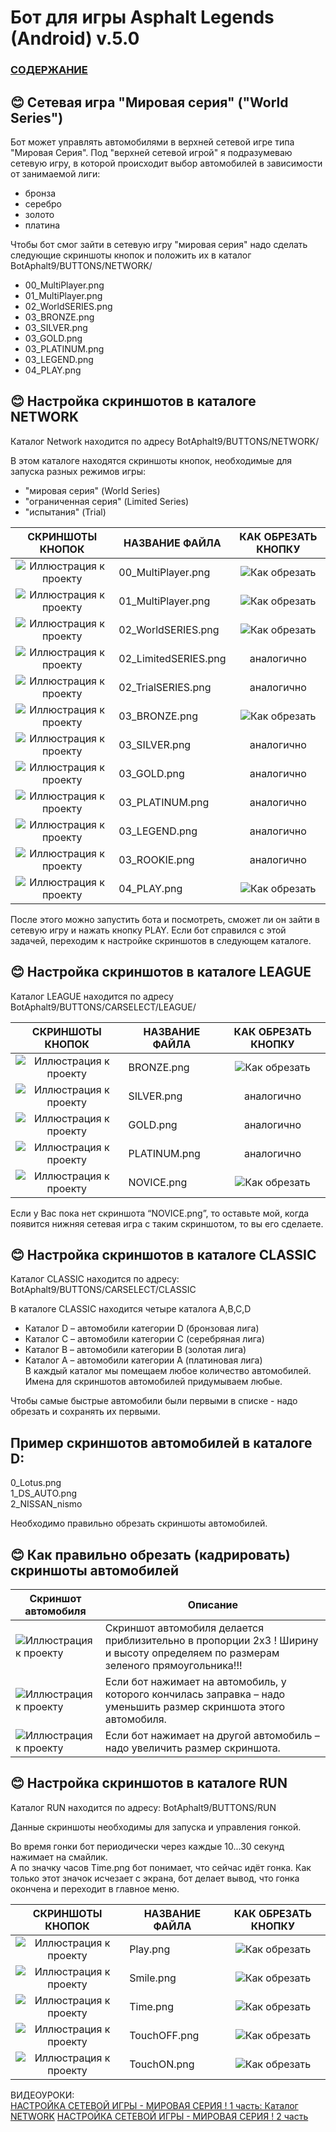 # __Бот для игры Asphalt Legends (Android) v.5.0__

### [СОДЕРЖАНИЕ](https://github.com/AUTOPILOTyoutube/bot-asphalt-legends-android/blob/main/README.md)  

 ## 😊 Сетевая игра "Мировая серия" ("World Series")

Бот может управлять автомобилями в верхней сетевой игре типа "Мировая Серия".
Под "верхней сетевой игрой" я подразумеваю сетевую игру, в которой происходит выбор автомобилей в зависимости от занимаемой лиги:
- бронза
- серебро
- золото
- платина

Чтобы бот смог зайти в сетевую игру "мировая серия" надо сделать следующие скриншоты кнопок и положить их в каталог BotAphalt9/BUTTONS/NETWORK/
- 00_MultiPlayer.png
- 01_MultiPlayer.png
- 02_WorldSERIES.png
- 03_BRONZE.png
- 03_SILVER.png
- 03_GOLD.png
- 03_PLATINUM.png
- 03_LEGEND.png
- 04_PLAY.png

## 😊 Настройка скриншотов в каталоге NETWORK

Каталог Network находится по адресу BotAphalt9/BUTTONS/NETWORK/

В этом каталоге находятся скриншоты кнопок, необходимые для запуска разных режимов игры: 
- "мировая серия" (World Series)
- "ограниченная серия" (Limited Series)
- "испытания" (Trial)

| СКРИНШОТЫ КНОПОК | НАЗВАНИЕ ФАЙЛА | КАК ОБРЕЗАТЬ КНОПКУ |
|:---:|---|:---:|
|![Иллюстрация к проекту](https://github.com/autopilotyoutube/bot-asphalt-legends-android/raw/main/files/rus/BotAphalt9/BUTTONS/NETWORK/00_MultiPlayer.png)| 00_MultiPlayer.png | ![Как обрезать](https://github.com/autopilotyoutube/bot-asphalt-legends-android/raw/main/files/pictures/08_world_series/00_MultiPlayer.png) |
|![Иллюстрация к проекту](https://github.com/autopilotyoutube/bot-asphalt-legends-android/raw/main/files/rus/BotAphalt9/BUTTONS/NETWORK/01_MultiPlayer.png)| 01_MultiPlayer.png | ![Как обрезать](https://github.com/autopilotyoutube/bot-asphalt-legends-android/raw/main/files/pictures/08_world_series/01_MultiPlayer.png) |
|![Иллюстрация к проекту](https://github.com/autopilotyoutube/bot-asphalt-legends-android/raw/main/files/rus/BotAphalt9/BUTTONS/NETWORK/02_WorldSERIES.png)| 02_WorldSERIES.png | ![Как обрезать](https://github.com/autopilotyoutube/bot-asphalt-legends-android/raw/main/files/pictures/08_world_series/02_WorldSERIES.png) |
|![Иллюстрация к проекту](https://github.com/autopilotyoutube/bot-asphalt-legends-android/raw/main/files/rus/BotAphalt9/BUTTONS/NETWORK/02_LimitedSERIES.png)| 02_LimitedSERIES.png | аналогично |
|![Иллюстрация к проекту](https://github.com/autopilotyoutube/bot-asphalt-legends-android/raw/main/files/rus/BotAphalt9/BUTTONS/NETWORK/02_TrialSERIES.png)| 02_TrialSERIES.png | аналогично |
|![Иллюстрация к проекту](https://github.com/autopilotyoutube/bot-asphalt-legends-android/raw/main/files/rus/BotAphalt9/BUTTONS/NETWORK/03_BRONZE.png)| 03_BRONZE.png | ![Как обрезать](https://github.com/autopilotyoutube/bot-asphalt-legends-android/raw/main/files/pictures/08_world_series/03_BRONZE.png) |
|![Иллюстрация к проекту](https://github.com/autopilotyoutube/bot-asphalt-legends-android/raw/main/files/rus/BotAphalt9/BUTTONS/NETWORK/03_SILVER.png)| 03_SILVER.png | аналогично |
|![Иллюстрация к проекту](https://github.com/autopilotyoutube/bot-asphalt-legends-android/raw/main/files/rus/BotAphalt9/BUTTONS/NETWORK/03_GOLD.png)| 03_GOLD.png | аналогично |
|![Иллюстрация к проекту](https://github.com/autopilotyoutube/bot-asphalt-legends-android/raw/main/files/rus/BotAphalt9/BUTTONS/NETWORK/03_PLATINUM.png)| 03_PLATINUM.png | аналогично |
|![Иллюстрация к проекту](https://github.com/autopilotyoutube/bot-asphalt-legends-android/raw/main/files/rus/BotAphalt9/BUTTONS/NETWORK/03_LEGEND.png)| 03_LEGEND.png | аналогично |
|![Иллюстрация к проекту](https://github.com/autopilotyoutube/bot-asphalt-legends-android/raw/main/files/rus/BotAphalt9/BUTTONS/NETWORK/03_ROOKIE.png)| 03_ROOKIE.png | аналогично |
|![Иллюстрация к проекту](https://github.com/autopilotyoutube/bot-asphalt-legends-android/raw/main/files/rus/BotAphalt9/BUTTONS/NETWORK/04_PLAY.png)| 04_PLAY.png | ![Как обрезать](https://github.com/autopilotyoutube/bot-asphalt-legends-android/raw/main/files/pictures/08_world_series/04_PLAY.png) |


После этого можно запустить бота и посмотреть, сможет ли он зайти в сетевую игру и нажать кнопку PLAY. Если бот справился с этой задачей, переходим к настройке скриншотов в следующем каталоге.

## 😊 Настройка скриншотов в каталоге LEAGUE

Каталог LEAGUE находится по адресу BotAphalt9/BUTTONS/CARSELECT/LEAGUE/

| СКРИНШОТЫ КНОПОК | НАЗВАНИЕ ФАЙЛА | КАК ОБРЕЗАТЬ КНОПКУ |
|:---:|---|:---:|
|![Иллюстрация к проекту](https://github.com/autopilotyoutube/bot-asphalt-legends-android/raw/main/files/rus/BotAphalt9/BUTTONS/CARSELECT/LEAGUE/BRONZE.png)| BRONZE.png | ![Как обрезать](https://github.com/autopilotyoutube/bot-asphalt-legends-android/raw/main/files/pictures/08_world_series/league_world_series.png) |
|![Иллюстрация к проекту](https://github.com/autopilotyoutube/bot-asphalt-legends-android/raw/main/files/rus/BotAphalt9/BUTTONS/CARSELECT/LEAGUE/SILVER.png)| SILVER.png | аналогично |
|![Иллюстрация к проекту](https://github.com/autopilotyoutube/bot-asphalt-legends-android/raw/main/files/rus/BotAphalt9/BUTTONS/CARSELECT/LEAGUE/GOLD.png)| GOLD.png | аналогично |
|![Иллюстрация к проекту](https://github.com/autopilotyoutube/bot-asphalt-legends-android/raw/main/files/rus/BotAphalt9/BUTTONS/CARSELECT/LEAGUE/PLATINUM.png)| PLATINUM.png | аналогично |
|![Иллюстрация к проекту](https://github.com/autopilotyoutube/bot-asphalt-legends-android/raw/main/files/rus/BotAphalt9/BUTTONS/CARSELECT/LEAGUE/NOVICE.png)| NOVICE.png | ![Как обрезать](https://github.com/autopilotyoutube/bot-asphalt-legends-android/raw/main/files/pictures/08_world_series/league_novice.png) |

Если у Вас пока нет скриншота “NOVICE.png”, то оставьте мой, когда появится нижняя сетевая игра с таким скриншотом, то вы его сделаете.

## 😊 Настройка скриншотов в каталоге CLASSIC

Каталог CLASSIC находится по адресу: BotAphalt9/BUTTONS/CARSELECT/CLASSIC

В каталоге CLASSIC находится четыре каталога A,B,C,D

- Каталог D – автомобили категории D (бронзовая лига)
- Каталог С – автомобили категории C (серебряная лига)
- Каталог B – автомобили категории B (золотая лига)
- Каталог A – автомобили категории A (платиновая лига)  
В каждый каталог мы помещаем любое количество автомобилей. Имена для скриншотов автомобилей придумываем любые. 

Чтобы самые быстрые автомобили были первыми в списке - надо обрезать и сохранять их первыми. 

## Пример скриншотов автомобилей в каталоге D:
0_Lotus.png  
1_DS_AUTO.png  
2_NISSAN_nismo

Необходимо правильно обрезать скриншоты автомобилей.

## 😊 Как правильно обрезать (кадрировать) скриншоты автомобилей

| Скриншот автомобиля | Описание |
| --- | --- |
|![Иллюстрация к проекту](https://github.com/autopilotyoutube/bot-asphalt-legends-android/raw/main/files/pictures/08_world_series/crop01.png)| Скриншот автомобиля делается приблизительно в пропорции 2х3 ! Ширину и высоту определяем по размерам зеленого прямоугольника!!! |
|![Иллюстрация к проекту](https://github.com/autopilotyoutube/bot-asphalt-legends-android/raw/main/files/pictures/08_world_series/crop02.png)| Если бот нажимает на автомобиль, у которого кончилась заправка – надо уменьшить размер скриншота этого автомобиля. |
|![Иллюстрация к проекту](https://github.com/autopilotyoutube/bot-asphalt-legends-android/raw/main/files/pictures/08_world_series/crop03.png)| Если бот нажимает на другой автомобиль – надо увеличить размер скриншота. |

## 😊 Настройка скриншотов в каталоге RUN

Каталог RUN находится по адресу: BotAphalt9/BUTTONS/RUN

Данные скриншоты необходимы для запуска и управления гонкой.  

Во время гонки бот периодически через каждые 10...30 секунд нажимает на смайлик.  
А по значку часов Time.png бот понимает, что сейчас идёт гонка. Как только этот значок исчезает с экрана, бот делает вывод, что гонка окончена и переходит в главное меню.

| СКРИНШОТЫ КНОПОК | НАЗВАНИЕ ФАЙЛА | КАК ОБРЕЗАТЬ КНОПКУ |
|:---:|---|:---:|
|![Иллюстрация к проекту](https://github.com/autopilotyoutube/bot-asphalt-legends-android/raw/main/files/rus/BotAphalt9/BUTTONS/RUN/Play.png)| Play.png | ![Как обрезать](https://github.com/autopilotyoutube/bot-asphalt-legends-android/raw/main/files/pictures/08_world_series/Play.png) |
|![Иллюстрация к проекту](https://github.com/autopilotyoutube/bot-asphalt-legends-android/raw/main/files/rus/BotAphalt9/BUTTONS/RUN/Smile.png)| Smile.png | ![Как обрезать](https://github.com/autopilotyoutube/bot-asphalt-legends-android/raw/main/files/pictures/08_world_series/Smile.png) |
|![Иллюстрация к проекту](https://github.com/autopilotyoutube/bot-asphalt-legends-android/raw/main/files/rus/BotAphalt9/BUTTONS/RUN/Time.png)| Time.png | ![Как обрезать](https://github.com/autopilotyoutube/bot-asphalt-legends-android/raw/main/files/pictures/08_world_series/Time.png) |
|![Иллюстрация к проекту](https://github.com/autopilotyoutube/bot-asphalt-legends-android/raw/main/files/rus/BotAphalt9/BUTTONS/RUN/TouchOFF.png)| TouchOFF.png | ![Как обрезать](https://github.com/autopilotyoutube/bot-asphalt-legends-android/raw/main/files/pictures/08_world_series/TouchOFF.png) |
|![Иллюстрация к проекту](https://github.com/autopilotyoutube/bot-asphalt-legends-android/raw/main/files/rus/BotAphalt9/BUTTONS/RUN/TouchON.png)| TouchON.png | ![Как обрезать](https://github.com/autopilotyoutube/bot-asphalt-legends-android/raw/main/files/pictures/08_world_series/TouchON.png) |


ВИДЕОУРОКИ:  
[НАСТРОЙКА СЕТЕВОЙ ИГРЫ - МИРОВАЯ СЕРИЯ ! 1 часть: Каталог NETWORK](https://youtu.be/GnTqf1p63IA)
[НАСТРОЙКА СЕТЕВОЙ ИГРЫ - МИРОВАЯ СЕРИЯ ! 2 часть](https://youtu.be/13ANcVYe5pQ)

